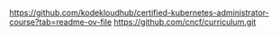 https://github.com/kodekloudhub/certified-kubernetes-administrator-course?tab=readme-ov-file
https://github.com/cncf/curriculum.git

